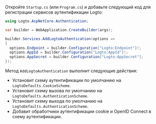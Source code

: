 Откройте `Startup.cs` (или `Program.cs`) и добавьте следующий код для регистрации сервисов аутентификации Logto:

```csharp title="Program.cs"
using Logto.AspNetCore.Authentication;

var builder = WebApplication.CreateBuilder(args);

builder.Services.AddLogtoAuthentication(options =>
{
  options.Endpoint = builder.Configuration["Logto:Endpoint"]!;
  options.AppId = builder.Configuration["Logto:AppId"]!;
  options.AppSecret = builder.Configuration["Logto:AppSecret"];
});
```

Метод `AddLogtoAuthentication` выполнит следующие действия:

- Установит схему аутентификации по умолчанию на `LogtoDefaults.CookieScheme`.
- Установит схему вызова по умолчанию на `LogtoDefaults.AuthenticationScheme`.
- Установит схему выхода по умолчанию на `LogtoDefaults.AuthenticationScheme`.
- Добавит обработчики аутентификации cookie и OpenID Connect в схему аутентификации.
